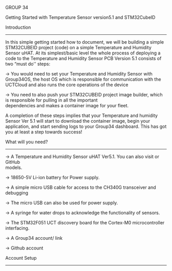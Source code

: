 GROUP 34

Getting Started with Temperature Sensor version5.1 and STM32CubeID

Introduction
_________________________________________________________________________________

In this simple getting started how to document, we will be building a simple STM32CUBEID project (code) on a simple Temperature and Humidity Sensor uHAT. At its simplest/basic level the whole process of deploying  a code to the Temperature and Humidity Sensor PCB Version 5.1 consists of two “must do'' steps:

→ You would need to set your Temperature and Humidity Sensor with Group34OS, the  host OS which is responsible for  communication with the UCTCloud and also runs the core operations of the device

→  You need to also push your STM32CUBEID project image builder, which is responsible for pulling in all the important   
   dependencies and makes a container image for your fleet.
   
A completion of these steps implies that your Temperature and humidity Sensor Ver 5.1 will start to download the container image, begin your application, and start sending logs to your Group34 dashboard. This has got you at least a step towards success!


What will you need?
__________________________________________________________________________________

→ A Temperature and Humidity Sensor uHAT Ver5.1. You can also visit or GitHub   
  models.
  
→  18650-5V Li-ion battery for Power supply.

→ A simple micro USB cable for access to the CH340G transceiver and debugging

→ The micro USB can also be used for power supply.

→ A syringe for water drops to acknowledge the functionality of sensors.

→ The STM32F051 UCT discovery board for the Cortex-M0 microcontroller interfacing.

→ A Group34 account/ link

→ Github account   

Account Setup
______________________________________________________________



